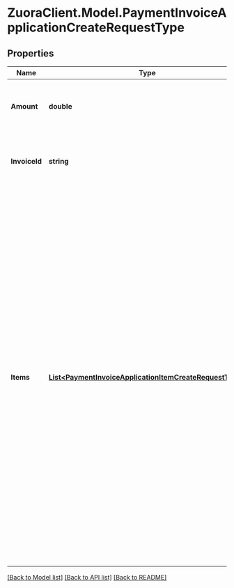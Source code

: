 # ZuoraClient.Model.PaymentInvoiceApplicationCreateRequestType

## Properties

Name | Type | Description | Notes
------------ | ------------- | ------------- | -------------
**Amount** | **double** | The amount of the payment associated with the invoice.  | 
**InvoiceId** | **string** | The unique ID of the invoice that the payment is created on.  | [optional] 
**Items** | [**List&lt;PaymentInvoiceApplicationItemCreateRequestType&gt;**](PaymentInvoiceApplicationItemCreateRequestType.md) | Container for invoice items. The maximum number of items is 1,000.  **Note:** This field is only available if you have the [Invoice Item Settlement](https://knowledgecenter.zuora.com/Billing/Billing_and_Payments/Invoice_Settlement/C_Invoice_Item_Settlement) feature enabled. Invoice Item Settlement must be used together with other Invoice Settlement features (Unapplied Payments, and Credit and Debit memos).  If you wish to enable Invoice Settlement, see [Invoice Settlement Enablement and Checklist Guide](https://knowledgecenter.zuora.com/Billing/Billing_and_Payments/Invoice_Settlement/Invoice_Settlement_Migration_Checklist_and_Guide) for more information.  | [optional] 

[[Back to Model list]](../README.md#documentation-for-models) [[Back to API list]](../README.md#documentation-for-api-endpoints) [[Back to README]](../README.md)

